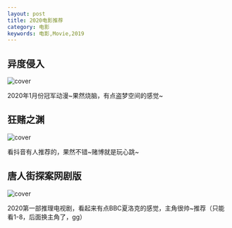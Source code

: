 ```yaml
---
layout: post
title: 2020电影推荐 
category: 电影
keywords: 电影,Movie,2019
---
```


## 异度侵入

![cover](https://sm.ms/image/mnMXf7xDgtB4LNP)

2020年1月份冠军动漫~果然烧脑，有点盗梦空间的感觉~

## 狂赌之渊

![cover](https://sm.ms/image/IxkheMf9VW5FYiu)

看抖音有人推荐的，果然不错~赌博就是玩心跳~

## 唐人街探案网剧版

![cover](https://i.loli.net/2020/07/25/bKWcBdsq1DxwF6z.jpg)

2020第一部推理电视剧，看起来有点BBC夏洛克的感觉，主角很帅~推荐（只能看1-8，后面换主角了，gg）


